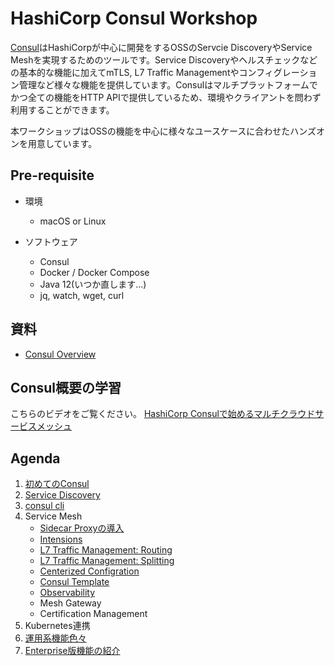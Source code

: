 # HashiCorp Consul Workshop

[Consul](https://www.consul.io/)はHashiCorpが中心に開発をするOSSのServcie DiscoveryやService Meshを実現するためのツールです。Service Discoveryやヘルスチェックなどの基本的な機能に加えてmTLS, L7 Traffic Managementやコンフィグレーション管理など様々な機能を提供しています。Consulはマルチプラットフォームでかつ全ての機能をHTTP APIで提供しているため、環境やクライアントを問わず利用することができます。

本ワークショップはOSSの機能を中心に様々なユースケースに合わせたハンズオンを用意しています。

## Pre-requisite

* 環境
	* macOS or Linux

* ソフトウェア
	* Consul
	* Docker / Docker Compose
	* Java 12(いつか直します...)
	* jq, watch, wget, curl

## 資料

* [Consul Overview](https://docs.google.com/presentation/d/126Y5PgELCuYcR-j4IRQcj7sxczMKT0PgFWS8x9StHXE/edit?usp=sharing)

## Consul概要の学習
こちらのビデオをご覧ください。
[HashiCorp Consulで始めるマルチクラウドサービスメッシュ](https://www.youtube.com/watch?v=QruAFCchmog)

## Agenda

1. [初めてのConsul](contents/hello-consul.md)
1. [Service Discovery](contents/srd.md)
1. [consul cli](contents/cli.md)
1. Service Mesh
	* [Sidecar Proxyの導入](contents/sidecar.md)
	* [Intensions](contents/intentions.md)
	* [L7 Traffic Management: Routing](contents/l7-routing.md)
	* [L7 Traffic Management: Splitting](contents/l7-splitting.md)
	* [Centerized Configration](contents/centerized-config.md)
	* [Consul Template](contents/consul-template.md)
	* [Observability](contents/observability.md)
	* Mesh Gateway
	* Certification Management
1. Kubernetes連携
1. [運用系機能色々](contents/utilities.md)
1. [Enterprise版機能の紹介](https://docs.google.com/presentation/d/1EdCRjc9nCBf9txf4xk__8BOUFYr5WhObsjz4IliAMgg/edit?usp=sharing)
